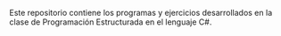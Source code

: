 Este repositorio contiene los programas y ejercicios desarrollados en la clase de Programación Estructurada en el lenguaje C#.
